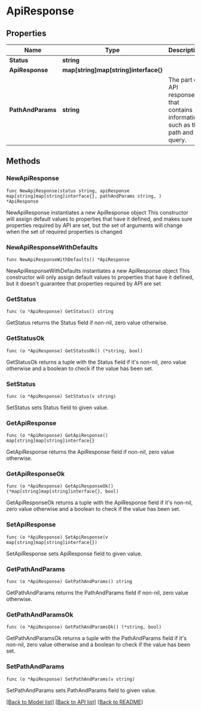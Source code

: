 # ApiResponse

## Properties

Name | Type | Description | Notes
------------ | ------------- | ------------- | -------------
**Status** | **string** |  | 
**ApiResponse** | **map[string]map[string]interface{}** |  | 
**PathAndParams** | **string** | The part of API response that contains information such as the path and query.  | 

## Methods

### NewApiResponse

`func NewApiResponse(status string, apiResponse map[string]map[string]interface{}, pathAndParams string, ) *ApiResponse`

NewApiResponse instantiates a new ApiResponse object
This constructor will assign default values to properties that have it defined,
and makes sure properties required by API are set, but the set of arguments
will change when the set of required properties is changed

### NewApiResponseWithDefaults

`func NewApiResponseWithDefaults() *ApiResponse`

NewApiResponseWithDefaults instantiates a new ApiResponse object
This constructor will only assign default values to properties that have it defined,
but it doesn't guarantee that properties required by API are set

### GetStatus

`func (o *ApiResponse) GetStatus() string`

GetStatus returns the Status field if non-nil, zero value otherwise.

### GetStatusOk

`func (o *ApiResponse) GetStatusOk() (*string, bool)`

GetStatusOk returns a tuple with the Status field if it's non-nil, zero value otherwise
and a boolean to check if the value has been set.

### SetStatus

`func (o *ApiResponse) SetStatus(v string)`

SetStatus sets Status field to given value.


### GetApiResponse

`func (o *ApiResponse) GetApiResponse() map[string]map[string]interface{}`

GetApiResponse returns the ApiResponse field if non-nil, zero value otherwise.

### GetApiResponseOk

`func (o *ApiResponse) GetApiResponseOk() (*map[string]map[string]interface{}, bool)`

GetApiResponseOk returns a tuple with the ApiResponse field if it's non-nil, zero value otherwise
and a boolean to check if the value has been set.

### SetApiResponse

`func (o *ApiResponse) SetApiResponse(v map[string]map[string]interface{})`

SetApiResponse sets ApiResponse field to given value.


### GetPathAndParams

`func (o *ApiResponse) GetPathAndParams() string`

GetPathAndParams returns the PathAndParams field if non-nil, zero value otherwise.

### GetPathAndParamsOk

`func (o *ApiResponse) GetPathAndParamsOk() (*string, bool)`

GetPathAndParamsOk returns a tuple with the PathAndParams field if it's non-nil, zero value otherwise
and a boolean to check if the value has been set.

### SetPathAndParams

`func (o *ApiResponse) SetPathAndParams(v string)`

SetPathAndParams sets PathAndParams field to given value.



[[Back to Model list]](../README.md#documentation-for-models) [[Back to API list]](../README.md#documentation-for-api-endpoints) [[Back to README]](../README.md)


